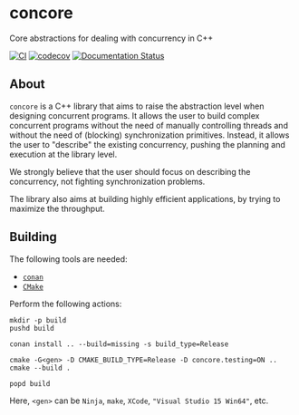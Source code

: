# concore
Core abstractions for dealing with concurrency in C++

[![CI](https://github.com/lucteo/concore/workflows/CI/badge.svg)](https://github.com/lucteo/concore/actions)
[![codecov](https://codecov.io/gh/lucteo/concore/branch/master/graph/badge.svg)](https://codecov.io/gh/lucteo/concore)
[![Documentation Status](https://readthedocs.org/projects/concore/badge/?version=latest)](https://concore.readthedocs.io/en/latest/?badge=latest)

## About

`concore` is a C++ library that aims to raise the abstraction level when designing concurrent programs. It allows the user to build complex concurrent programs without the need of manually controlling threads and without the need of (blocking) synchronization primitives. Instead, it allows the user to "describe" the existing concurrency, pushing the planning and execution at the library level.

We strongly believe that the user should focus on describing the concurrency, not fighting synchronization problems.

The library also aims at building highly efficient applications, by trying to maximize the throughput.

## Building

The following tools are needed:
* [`conan`](https://www.conan.io/)
* [`CMake`](https://cmake.org/)

Perform the following actions:
```
mkdir -p build
pushd build

conan install .. --build=missing -s build_type=Release

cmake -G<gen> -D CMAKE_BUILD_TYPE=Release -D concore.testing=ON ..
cmake --build .

popd build
```

Here, `<gen>` can be `Ninja`, `make`, `XCode`, `"Visual Studio 15 Win64"`, etc.